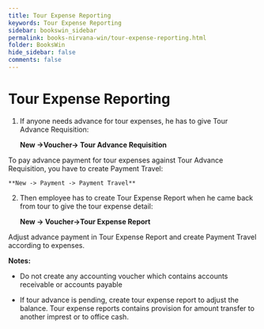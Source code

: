 ```yaml
---
title: Tour Expense Reporting
keywords: Tour Expense Reporting
sidebar: bookswin_sidebar
permalink: books-nirvana-win/tour-expense-reporting.html
folder: BooksWin
hide_sidebar: false
comments: false
---
```


# Tour Expense Reporting

1. If anyone needs advance for tour expenses, he has to give Tour Advance Requisition:

    **New ->Voucher-> Tour Advance Requisition**

To pay advance payment for tour expenses against Tour Advance Requisition, you have to create Payment Travel:

    **New -> Payment -> Payment Travel**

2. Then employee has to create Tour Expense Report when he came back from tour to give the tour expense detail:

    **New -> Voucher->Tour Expense Report**

Adjust advance payment in Tour Expense Report and create Payment Travel according to expenses.



**Notes:**

-  Do not create any accounting voucher which contains accounts receivable or accounts payable

-  If tour advance is pending, create tour expense report to adjust the balance. Tour expense reports contains provision for amount transfer to another imprest or to office cash.
